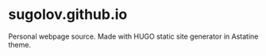 # sugolov.github.io
Personal webpage source. Made with HUGO static site generator in Astatine theme.

